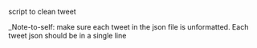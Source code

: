 script to clean tweet


_Note-to-self: make sure each tweet in the json file is unformatted. Each tweet json should be in a single line
